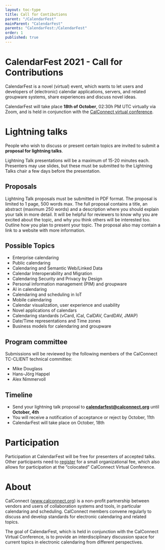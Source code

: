 ```yaml
---
layout: toc-type
title: Call for Contibutions
parent: "/CalendarFest"
mainParent: "CalendarFest"
parents: "CalendarFest:/CalendarFest"
order: 1
published: true
---
```


# CalendarFest 2021 - Call for Contributions

CalendarFest is a novel (virtual) event, which wants to let users and developers of (electronic) calendar applications, servers, and related groupware systems, share experiences and discuss novel ideas. 

CalendarFest will take place **18th of October**, 02:30h PM UTC virtually via Zoom, and is held in conjunction with the [CalConnect virtual conference](https://www.calconnect.org/events/calconnect-virtual-conference-autumn-2021).

# Lightning talks

People who wish to discuss or present certain topics are invited to submit a **proposal for lightning talks**.

Lightning Talk presentations will be a maximum of 15-20 minutes each. Presenters may use slides, but these must be submitted to the Lightning Talks chair a few days before the presentation.

## Proposals

Lightning Talk proposals must be submitted in PDF format. The proposal is limited to 1 page, 500 words max. The full proposal contains a title, an abstract (maximum 250 words) and a description where you should explain your talk in more detail. It will be helpful for reviewers to know why you are excited about the topic, and why you think others will be interested too. Outline how you plan to present your topic. The proposal also may contain a link to a website with more information.

## Possible Topics

* Enterprise calendaring
* Public calendaring
* Calendaring and Semantic Web/Linked Data
* Calendar Interoperability and Migration
* Calendaring Security and Privacy by Design
* Personal information management (PIM) and groupware
* AI in calendaring
* Calendaring and scheduling in IoT
* Mobile calendaring
* Calendar visualization, user experience and usability
* Novel applications of calendars
* Calendaring standards (vCard, iCal, CalDAV, CardDAV, JMAP)
* Date/Time representations and Time zones
* Business models for calendaring and groupware

## Program committee
Submissions will be reviewed by the following members of the CalConnect TC-CLIENT technical committee:
* Mike Douglass
* Hans-Jörg Happel
* Alex Nimmervoll

## Timeline

* Send your lightning talk proposal to **calendarfest@calconnect.org** until **October, 4th**
* You will receive a notification of acceptance or reject by October, 11th
* CalendarFest will take place on October, 18th

# Participation

Participation at CalendarFest will be free for presenters of accepted talks. Other participants need to [register](https://www.calconnect.org/news/2021/09/02/registration-open-october-2021-calconnect-virtual-conference) for a small organizational fee, which also allows for participation at the  “colocated” CalConnect Virtual Conference.

# About 

CalConnect (www.calconnect.org) is a non-profit partnership between vendors and users of collaboration systems and tools, in particular calendaring and scheduling. CalConnect members convene regularly to discuss and develop standards for electronic calendaring and related topics.

The goal of CalendarFest, which is held in conjunction with the CalConnect Virtual Conference, is to provide an interdisciplinary discussion space for current topics in electronic calendaring from different perspectives.
